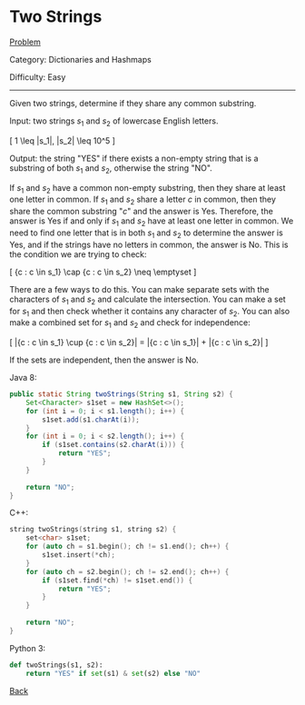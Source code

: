 # Two Strings

[Problem](https://www.hackerrank.com/challenges/two-strings/problem)

Category: Dictionaries and Hashmaps

Difficulty: Easy

---

Given two strings, determine if they share any common substring.

Input: two strings $s_1$ and $s_2$ of lowercase English letters.

\[ 1 \leq |s_1|, |s_2| \leq 10^5 \]

Output: the string "YES" if there exists a non-empty string that is a substring
of both $s_1$ and $s_2$, otherwise the string "NO".

If $s_1$ and $s_2$ have a common non-empty substring, then they share at least
one letter in common. If $s_1$ and $s_2$ share a letter $c$ in common, then they
share the common substring "$c$" and the answer is Yes. Therefore, the answer
is Yes if and only if $s_1$ and $s_2$ have at least one letter in common. We
need to find one letter that is in both $s_1$ and $s_2$ to determine the answer
is Yes, and if the strings have no letters in common, the answer is No. This
is the condition we are trying to check:

\[ \{c : c \in s_1\} \cap \{c : c \in s_2\} \neq \emptyset \]

There are a few ways to do this. You can make separate sets with the characters
of $s_1$ and $s_2$ and calculate the intersection. You can make a set for $s_1$
and then check whether it contains any character of $s_2$. You can also make a
combined set for $s_1$ and $s_2$ and check for independence:

\[ |\{c : c \in s_1\} \cup \{c : c \in s_2\}| 
 = |\{c : c \in s_1\}| + |\{c : c \in s_2\}| \]

If the sets are independent, then the answer is No.

Java 8:
```java
public static String twoStrings(String s1, String s2) {
    Set<Character> s1set = new HashSet<>();
    for (int i = 0; i < s1.length(); i++) {
        s1set.add(s1.charAt(i));
    }
    for (int i = 0; i < s2.length(); i++) {
        if (s1set.contains(s2.charAt(i))) {
            return "YES";
        }
    }
    
    return "NO";
}
```

C++:
```cpp
string twoStrings(string s1, string s2) {
    set<char> s1set;
    for (auto ch = s1.begin(); ch != s1.end(); ch++) {
        s1set.insert(*ch);
    }
    for (auto ch = s2.begin(); ch != s2.end(); ch++) {
        if (s1set.find(*ch) != s1set.end()) {
            return "YES";
        }
    }
    
    return "NO";
}
```

Python 3:
```python
def twoStrings(s1, s2):
    return "YES" if set(s1) & set(s2) else "NO"
```

[Back](../../hackerrank.md)
